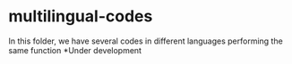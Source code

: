 # multilingual-codes

In this folder, we have several codes in different languages performing the same function 
*Under development
